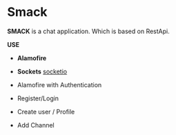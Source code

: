 # Smack

**SMACK** is a chat application. Which is based on RestApi.

**USE**
- **Alamofire**
- **Sockets** <a href="https://github.com/socketio/socket.io-client-swift">socketio</a>

- Alamofire with Authentication
- Register/Login
- Create user / Profile
- Add Channel  
